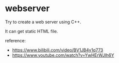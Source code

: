 # webserver

Try to create a web server using C++.

It can get static HTML file.

reference:
- https://www.bilibili.com/video/BV1JB4y1q773
- https://www.youtube.com/watch?v=YwHErWJIh6Y